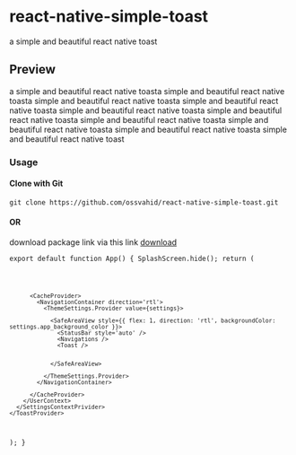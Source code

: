# react-native-simple-toast
a simple and beautiful react native toast

<h2>
 Preview
</h2>
<p>
a simple and beautiful react native toasta simple and beautiful react native toasta simple and beautiful react native toasta simple and beautiful react native toasta simple and beautiful react native toasta simple and beautiful react native toasta simple and beautiful react native toasta simple and beautiful react native toasta simple and beautiful react native toasta simple and beautiful react native toast
<p>
<h3>
 Usage
</h3>
<h4>
 Clone with Git
</h4>
<code>git clone https://github.com/ossvahid/react-native-simple-toast.git</code>
<h4>
 OR
</h4>
<p>
download package link via this link 
<a href="https://github.com/ossvahid/react-native-simple-toast/archive/refs/heads/main.zip" target="_blank">
download
</a>
<p>


<code>export default function App() {
  SplashScreen.hide();
  return (
    <ToastProvider>
      <SettingsContextPrivider>
        <UserContext>

          <CacheProvider>
            <NavigationContainer direction='rtl'>
              <ThemeSettings.Provider value={settings}>

                <SafeAreaView style={{ flex: 1, direction: 'rtl', backgroundColor: settings.app_background_color }}>
                  <StatusBar style='auto' />
                  <Navigations />
                  <Toast />


                </SafeAreaView>

              </ThemeSettings.Provider>
            </NavigationContainer>

          </CacheProvider>
        </UserContext>
      </SettingsContextPrivider>
    </ToastProvider>
  );
}</code>